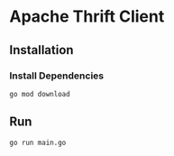 # Apache Thrift Client

## Installation

### Install Dependencies
```
go mod download
```

## Run 
```
go run main.go
```